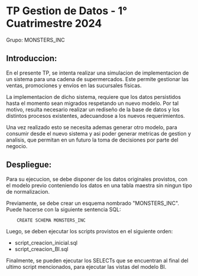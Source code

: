 # TP Gestion de Datos - 1° Cuatrimestre 2024

Grupo: MONSTERS_INC

## Introduccion:

En el presente TP, se intenta realizar una simulacion de implementacion de un sistema para una cadena de supermercados. Este permite gestionar las ventas, promociones y envíos en las sucursales físicas.

La implementacion de dicho sistema, requiere que los datos persistidos hasta el momento sean migrados respetando un nuevo modelo. Por tal motivo, resulta necesario realizar un rediseño de la base de datos y los distintos procesos existentes, adecuandose a los nuevos requerimientos.

Una vez realizado esto se necesita ademas generar otro modelo, para consumir desde el nuevo sistema y asi poder generar metricas de gestion y analisis, que permitan en un futuro la toma de decisiones por parte del negocio.

## Despliegue:

Para su ejecucion, se debe disponer de los datos originales provistos, con el modelo previo conteniendo los datos en una tabla maestra sin ningun tipo de normalizacion.

Previamente, se debe crear un esquema nombrado "MONSTERS_INC". Puede hacerse con la siguiente sentencia SQL:

```sql:
    CREATE SCHEMA MONSTERS_INC
```

Luego, se deben ejecutar los scripts provistos en el siguiente orden:

- script_creacion_inicial.sql
- script_creacion_BI.sql

Finalmente, se pueden ejecutar los SELECTs que se encuentran al final del ultimo script mencionados, para
ejecutar las vistas del modelo BI.
